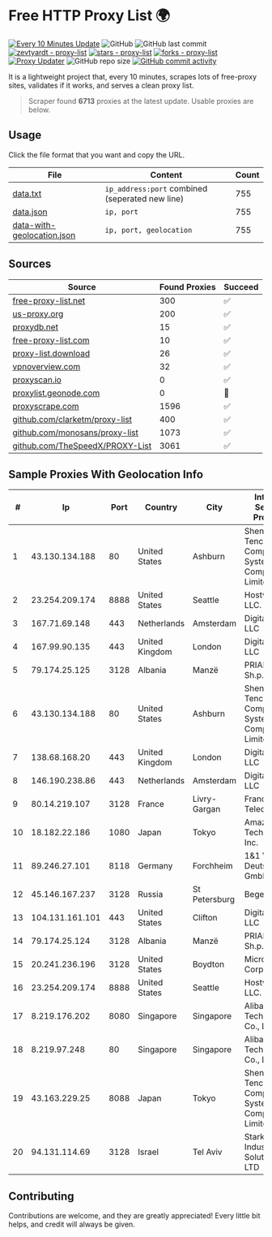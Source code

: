 
# Free HTTP Proxy List 🌍

[![Every 10 Minutes Update](https://github.com/mertguvencli/http-proxy-list/actions/workflows/main.yml/badge.svg?branch=main)](https://github.com/mertguvencli/http-proxy-list/actions/workflows/main.yml)
![GitHub](https://img.shields.io/github/license/mertguvencli/http-proxy-list)
![GitHub last commit](https://img.shields.io/github/last-commit/mertguvencli/http-proxy-list)
[![zevtyardt - proxy-list](https://img.shields.io/static/v1?label=zevtyardt&message=proxy-list&color=blue&logo=github)](https://github.com/zevtyardt/proxy-list "Go to GitHub repo")
[![stars - proxy-list](https://img.shields.io/github/stars/zevtyardt/proxy-list?style=social)](https://github.com/zevtyardt/proxy-list)
[![forks - proxy-list](https://img.shields.io/github/forks/zevtyardt/proxy-list?style=social)](https://github.com/zevtyardt/proxy-list)
[![Proxy Updater](https://github.com/zevtyardt/proxy-list/workflows/Proxy%20Updater/badge.svg)](https://github.com/zevtyardt/proxy-list/actions?query=workflow:"Proxy+Updater")
![GitHub repo size](https://img.shields.io/github/repo-size/zevtyardt/proxy-list)
[![GitHub commit activity](https://img.shields.io/github/commit-activity/m/zevtyardt/proxy-list?logo=commits)](https://github.com/zevtyardt/proxy-list/commits/main)

It is a lightweight project that, every 10 minutes, scrapes lots of free-proxy sites, validates if it works, and serves a clean proxy list.

> Scraper found **6713** proxies at the latest update. Usable proxies are below.

## Usage

Click the file format that you want and copy the URL.

|File|Content|Count|
|----|-------|-----|
|[data.txt](https://raw.githubusercontent.com/mertguvencli/http-proxy-list/main/proxy-list/data.txt)|`ip_address:port` combined (seperated new line)|755|
|[data.json](https://raw.githubusercontent.com/mertguvencli/http-proxy-list/main/proxy-list/data.json)|`ip, port`|755|
|[data-with-geolocation.json](https://raw.githubusercontent.com/mertguvencli/http-proxy-list/main/proxy-list/data-with-geolocation.json)|`ip, port, geolocation`|755|

## Sources

|Source|Found Proxies|Succeed|
|------|-------------|-------|
|[free-proxy-list.net](https://free-proxy-list.net)|300|✅|
|[us-proxy.org](https://www.us-proxy.org)|200|✅|
|[proxydb.net](http://proxydb.net)|15|✅|
|[free-proxy-list.com](https://free-proxy-list.com/?page=&port=&type%5B%5D=http&type%5B%5D=https&up_time=0&search=Search)|10|✅|
|[proxy-list.download](https://www.proxy-list.download/HTTP)|26|✅|
|[vpnoverview.com](https://vpnoverview.com/privacy/anonymous-browsing/free-proxy-servers)|32|✅|
|[proxyscan.io](https://www.proxyscan.io)|0|✅|
|[proxylist.geonode.com](https://proxylist.geonode.com/api/proxy-list?limit=300&page=1&sort_by=lastChecked&sort_type=desc&protocols=http,https)|0|🚫|
|[proxyscrape.com](https://api.proxyscrape.com/v2/?request=displayproxies&protocol=http&timeout=10000&country=all&ssl=all&anonymity=all)|1596|✅|
|[github.com/clarketm/proxy-list](https://raw.githubusercontent.com/clarketm/proxy-list/master/proxy-list-raw.txt)|400|✅|
|[github.com/monosans/proxy-list](https://raw.githubusercontent.com/monosans/proxy-list/main/proxies/http.txt)|1073|✅|
|[github.com/TheSpeedX/PROXY-List](https://raw.githubusercontent.com/TheSpeedX/PROXY-List/master/http.txt)|3061|✅|


## Sample Proxies With Geolocation Info

|#|Ip|Port|Country|City|Internet Service Provider|
|-|--|----|-------|----|-------------------------|
|1|43.130.134.188|80|United States|Ashburn|Shenzhen Tencent Computer Systems Company Limited|
|2|23.254.209.174|8888|United States|Seattle|Hostwinds LLC.|
|3|167.71.69.148|443|Netherlands|Amsterdam|DigitalOcean, LLC|
|4|167.99.90.135|443|United Kingdom|London|DigitalOcean, LLC|
|5|79.174.25.125|3128|Albania|Manzë|PRIAM NET Sh.p.k.|
|6|43.130.134.188|80|United States|Ashburn|Shenzhen Tencent Computer Systems Company Limited|
|7|138.68.168.20|443|United Kingdom|London|DigitalOcean, LLC|
|8|146.190.238.86|443|Netherlands|Amsterdam|DigitalOcean, LLC|
|9|80.14.219.107|3128|France|Livry-Gargan|France Telecom|
|10|18.182.22.186|1080|Japan|Tokyo|Amazon Technologies Inc.|
|11|89.246.27.101|8118|Germany|Forchheim|1&1 Versatel Deutschland GmbH|
|12|45.146.167.237|3128|Russia|St Petersburg|Beget LLC|
|13|104.131.161.101|443|United States|Clifton|DigitalOcean, LLC|
|14|79.174.25.124|3128|Albania|Manzë|PRIAM NET Sh.p.k.|
|15|20.241.236.196|3128|United States|Boydton|Microsoft Corporation|
|16|23.254.209.174|8888|United States|Seattle|Hostwinds LLC.|
|17|8.219.176.202|8080|Singapore|Singapore|Alibaba (US) Technology Co., Ltd.|
|18|8.219.97.248|80|Singapore|Singapore|Alibaba (US) Technology Co., Ltd.|
|19|43.163.229.25|8088|Japan|Tokyo|Shenzhen Tencent Computer Systems Company Limited|
|20|94.131.114.69|3128|Israel|Tel Aviv|Stark Industries Solutions LTD|



## Contributing

Contributions are welcome, and they are greatly appreciated! Every
little bit helps, and credit will always be given.

